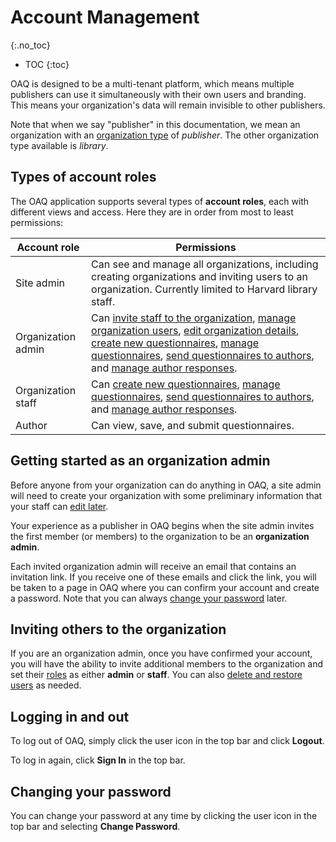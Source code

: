 # Account Management
{:.no_toc}

- TOC
{:toc}

OAQ is designed to be a multi-tenant platform, which means multiple publishers can use it simultaneously with their own users and branding. This means your organization's data will remain invisible to other publishers.

Note that when we say "publisher" in this documentation, we mean an organization with an [organization type](organizations.md) of _publisher_. The other organization type available is _library_.

## Types of account roles

The OAQ application supports several types of **account roles**, each with different views and access. Here they are in order from most to least permissions:

| Account role | Permissions |
|--|--|
|Site admin| Can see and manage all organizations, including creating organizations and inviting users to an organization. Currently limited to Harvard library staff. |
|Organization admin | Can [invite staff to the organization](account_management.md#inviting-others-to-the-organization), [manage organization users](organizations.md#managing-organization-users), [edit organization details](organizations.md#editing-organization-details), [create new questionnaires](questionnaires.md#creating-a-new-questionnaire), [manage questionnaires](questionnaires.md#actions-you-can-perform-on-a-questionnaire), [send questionnaires to authors](questionnaires.md#sending-a-questionnaire-to-an-author), and [manage author responses](questionnaires.md#managing-author-responses). |
|Organization staff | Can [create new questionnaires](questionnaires.md#creating-a-new-questionnaire), [manage questionnaires](questionnaires.md#actions-you-can-perform-on-a-questionnaire), [send questionnaires to authors](questionnaires.md#sending-a-questionnaire-to-an-author), and [manage author responses](questionnaires.md#managing-author-responses). |
|Author | Can view, save, and submit questionnaires. |

## Getting started as an organization admin

Before anyone from your organization can do anything in OAQ, a site admin will need to create your organization with some preliminary information that your staff can [edit later](organizations.md#editing-organization-details).

Your experience as a publisher in OAQ begins when the site admin invites the first member (or members) to the organization to be an  **organization admin**.

Each invited organization admin will receive an email that contains an invitation link. If you receive one of these emails and click the link, you will be taken to a page in OAQ where you can confirm your account and create a password. Note that you can always [change your password](account_management.md#changing-your-password) later.

## Inviting others to the organization

If you are an organization admin, once you have confirmed your account, you will have the ability to invite additional members to the organization and set their [roles](#types-of-account-roles) as either **admin** or **staff**. You can also [delete and restore users](organizations.md#managing-organization-users) as needed.

## Logging in and out

To log out of OAQ, simply click the user icon in the top bar and click **Logout**.

To log in again, click **Sign In** in the top bar.

## Changing your password

You can change your password at any time by clicking the user icon in the top bar and selecting **Change Password**.
